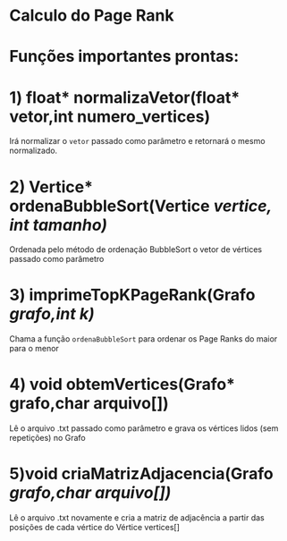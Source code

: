 # Calculo do Page Rank
# Funções importantes prontas:
# 1) float* normalizaVetor(float* vetor,int numero_vertices)
Irá normalizar o `vetor` passado como parâmetro
e retornará o mesmo normalizado.

# 2) Vertice* ordenaBubbleSort(Vertice *vertice, int tamanho)*

Ordenada pelo método de ordenação BubbleSort o vetor de
vértices passado como parâmetro

# 3) imprimeTopKPageRank(Grafo *grafo,int k)*

Chama a função `ordenaBubbleSort` para ordenar os Page Ranks do
maior para o menor

# 4) void obtemVertices(Grafo* grafo,char arquivo[])

Lê o arquivo .txt passado como parâmetro e grava os
vértices lidos (sem repetições) no Grafo
# 5)void criaMatrizAdjacencia(Grafo *grafo,char arquivo[])*

Lê o arquivo .txt novamente e cria a matriz de adjacência
a partir das posições de cada vértice do Vértice vertices[]
